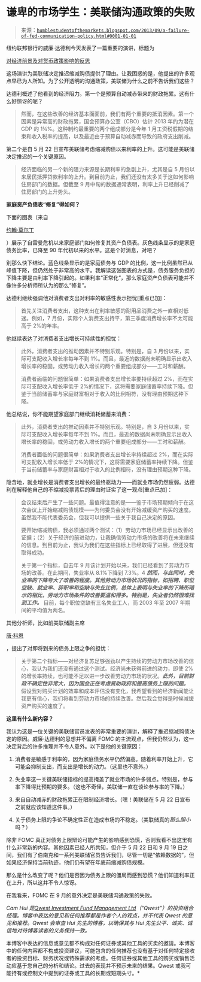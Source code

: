 <!--yml

category: 未分类

date: 2024-05-18 03:49:20

-->

# 谦卑的市场学生：美联储沟通政策的失败

> 来源：[`humblestudentofthemarkets.blogspot.com/2013/09/a-failure-of-fed-communication-policy.html#0001-01-01`](https://humblestudentofthemarkets.blogspot.com/2013/09/a-failure-of-fed-communication-policy.html#0001-01-01)

纽约联邦银行的威廉·达德利今天发表了一篇重要的演讲，标题为

[对经济前景及对货币政策影响的反思](http://www.newyorkfed.org/newsevents/speeches/2013/dud130923.html)

这场演讲为美联储决定推迟缩减购债提供了理由。让我困惑的是，他提出的许多观点早已为人所知。为了公开透明的沟通政策，美联储为什么之前不告诉我们这些？

达德利概述了他看到的经济阻力。第一个是预算自动减赤带来的财政拖累。这有什么好惊讶的呢？

> 然而，在这些改善的经济基本面面前，我们有两个重要的抵消因素。第一个因素是异常高的财政拖累，国会预算办公室（CBO）估计 2013 年约为潜在 GDP 的 1¾%。这种制约最重要的两个组成部分是今年 1 月工资税假期的结束和收入税率的提高，以及最近由于预算自动减赤而导致的政府支出削减。

第二个是自 5 月 22 日宣布美联储考虑缩减购债以来利率的上升。这可能是美联储决定推迟的一个关键原因。

> 经济面临的另一个新的阻力来源是长期利率的急剧上升，尤其是自 5 月份以来居民抵押贷款利率的上升。到目前为止，我们还没有太多关于这如何影响住房部门的数据。但截至 9 月中旬的数据通常表明，利率上升已经削减了住房部门的上升势头。

**家庭资产负债表“修复”得如何？**

下面的图表（来自

[约翰·莫尔丁](http://www.mauldineconomics.com/outsidethebox/us-private-sector-deleveraging-where-are-we)

）展示了自雷曼危机以来家庭部门如何修复其资产负债表。灰色线条显示的是家庭债务比率，已降至 90 年代初以来的水平。这是个好消息，对吧？

别那么快下结论。蓝色线条显示的是家庭债务与 GDP 的比例，这一比例虽然已从峰值下降，但仍然处于非常高的水平。我解读这张图表的方式是，债务服务负担的下降主要是由利率下降引起的。如果利率“正常化”，那么家庭资产负债表可能并不像许多分析师所认为的那么“修复”。

达德利继续强调他对消费者支出对利率的敏感性表示担忧[重点已加]：

> 首先关注消费者支出，这种支出在利率敏感的耐用品消费之外一直相对低迷。例如，7 月份，实际个人消费支出持平，第三季度消费增长率不太可能高于 2%的年率。

他继续表达了对消费者支出增长可持续性的担忧：

> 此外，消费者支出的推动因素并不特别乐观。特别是，自 3 月份以来，实际可支配收入增长率每年不到 1%。而且，最近的数据尚未明确显示出收入增长率的稳固，或劳动力收入增长的两个重要组成部分——工时和薪酬。
> 
> 消费者面临的问题很简单：如果消费者支出增长率要持续超过 2%，而在实际可支配收入增长率低于 2%的情况下，这将需要家庭储蓄率持续下降。但鉴于当前储蓄率与家庭财富相对于收入的比例相符，没有理由预期这种下降。

他总结说，你不能期望家庭部门继续消耗储蓄来消费：

> 此外，消费者支出的推动因素并不特别乐观。特别是，自 3 月份以来，实际可支配收入增长率每年不到 1%。而且，最近的数据尚未明确显示出收入增长率的稳固，或劳动力收入增长的两个重要组成部分——工时和薪酬。
> 
> 消费者面临的问题很简单：如果消费者支出增长率持续超过 2%，而在实际可支配收入增长率低于 2%的情况下，这将需要家庭储蓄率持续下降。但鉴于当前储蓄率与家庭财富相对于收入的比例相符，没有理由预期这种下降。

隐含地，就业增长是消费者支出增长的最终驱动力——而就业市场仍然疲弱。达德利在解释他自己的不缩减投票背后的理由时证实了这一观点[重点已加]：

> 会议结束后产生了一些问题。最值得注意的是——鉴于市场预期倾向于在这次会议上开始缩减购债规模——为何委员会没有开始减缓资产购买的速度。虽然我不能代表委员会，但我可以提供一些关于我自己决定的原因。
> 
> 要开始缩减购债，我必须通过两个测试：（1）劳动力市场已经显示出改善的证据；（2）关于经济的前进动力，让我确信劳动力市场的改善将在未来继续的信息。到目前为止，我认为我们在这些指标上已经取得了进展，但还没有取得成功。
> 
> 关于第一个指标，自去年 9 月该计划开始以来，我们已经看到了劳动力市场的改善。在此期间，失业率从 8.1%下降到 7.3%。4 ***然而，与此同时，失业率的下降夸大了改善的程度。其他劳动力市场状况的指标，如招聘、职位空缺、就业率、辞职率和空缺与失业比例，总体上表明与失业率的下降所暗示的相比，劳动力市场条件的改善要温和得多。特别是，失业者仍然很难找到工作。*** 目前，每个职位空缺有三名失业工人，而 2003 年至 2007 年期间的平均值为两名。

其他分析师，比如前美联储副主席

[唐·科恩](http://www.businessinsider.com/don-kohn-was-surprised-by-fomc-2013-9)

，提出了对即将到来的债务上限之争的担忧：

> 关于第二个指标——对经济复苏足够强劲以产生持续的劳动力市场改善的信心，我认为我们还没有通过这个测试。经济尚未获得前进的动力，即使 2%的增长率持续，也可能不足以进一步改善劳动力市场的状况。***此外，目前财政不确定性非常大，因为国会正在考虑资助政府和提高债务上限的问题。*** 假设我对购买计划的效率和成本评估没有变化，我希望看到的经济新闻能让我更有信心，我们将看到劳动力市场的持续改善。然后我会觉得是时候减缓资产购买的速度了。

**这里有什么新内容？**

我认为这是一位关键的美联储官员发表的非常重要的演讲，解释了推迟缩减购债决定的原因。威廉·达德利的思想并不偏离 FOMC 的主流观点，但我仍然认为，这一决定背后的许多推理并不令人意外。以下是他的关键原因：

1.  消费者是敏感于利率的，因为家庭债务水平仍然偏高。随着利率开始上升，它可能会抑制支出，而支出是增长的动力。（这里也不意外。）

1.  失业率这一关键美联储指标的提高掩盖了就业市场的许多弱点。特别是，参与率下降得比预期的要多。（这也不奇怪，美联储一直在谈论参与率的下降。）

1.  来自自动减赤的财政拖累正在限制经济增长。（嘿！美联储在 5 月 22 日宣布之前就应该知道这件事。）

1.  关于债务上限的争论不确定性正在造成市场的不稳定。（美联储真的*那么胆小*吗？）

除非 FOMC 真正对债务上限辩论可能产生的影响感到恐慌，否则我看不出这里有什么非常新的内容。其他因素已经人所共知，但介于 5 月 22 日和 9 月 19 日之间，我们有了伯南克和一系列美联储官员告诉我们，尽管一切是“依赖数据的”，但如果经济保持当前轨迹，他们仍有望在年底前缩减购债规模。

那么是什么改变了呢？他们是否因为债务上限的僵局而感到恐慌？他们知道利率正在上升，所以这并不令人惊讶。

在我看来，FOMC 在 9 月的意外决定是美联储沟通政策的失败。

*Cam Hui 是[Qwest Investment Fund Management Ltd](http://www.qwestfunds.com/)（“Qwest”）的投资组合经理。博客中表达的意见和任何推荐都是作者个人的观点，并不代表 Qwest 的意见和推荐。Qwest 会审查 Hui 先生的博客，以确保其与 Hui 先生公平、诚实、诚信地对待博客读者的义务保持一致。*

本博客中表达的信息或意见都不构成对任何证券或其他工具的买卖的邀请。本博客中的任何内容都不构成投资建议，可能包含的任何推荐也没有基于对任何特定接收者的投资目标、财务状况或特殊需求的考虑。任何证券或其他工具的购买或销售活动应基于您自己的分析和结论。过去的表现并不预示未来的结果。Qwest 或我可能持有或控制文中提到的证券或工具的长期或短期头寸。*
